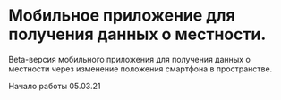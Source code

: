 # Мобильное приложение для получения данных о местности.
Beta-версия мобильного приложения для получения данных о местности через изменение положения смартфона в пространстве.

Начало работы 05.03.21
